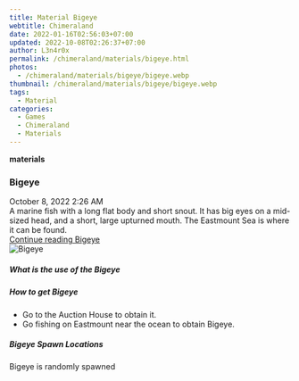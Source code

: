 ```yaml
---
title: Material Bigeye
webtitle: Chimeraland
date: 2022-01-16T02:56:03+07:00
updated: 2022-10-08T02:26:37+07:00
author: L3n4r0x
permalink: /chimeraland/materials/bigeye.html
photos:
  - /chimeraland/materials/bigeye/bigeye.webp
thumbnail: /chimeraland/materials/bigeye/bigeye.webp
tags:
  - Material
categories:
  - Games
  - Chimeraland
  - Materials
---
```


<section id="bootstrap-wrapper">
  <link
    rel="stylesheet"
    href="https://cdn.statically.io/gh/dimaslanjaka/Web-Manajemen/40ac3225/css/bootstrap-4.5-wrapper.css"
  />
  <div
    class="row g-0 border rounded overflow-hidden flex-md-row mb-4 shadow-sm position-relative"
  >
    <div class="col p-4 d-flex flex-column position-static">
      <strong class="d-inline-block mb-2 text-success">materials</strong>
      <h3 class="mb-0">Bigeye</h3>
      <div class="mb-1 text-muted">October 8, 2022 2:26 AM</div>
      <div class="mb-2 border p-1">
        A marine fish with a long flat body and short snout. It has big eyes on
        a mid-sized head, and a short, large upturned mouth. The Eastmount Sea
        is where it can be found.
      </div>
      <a href="#" class="stretched-link d-none">Continue reading Bigeye</a>
    </div>
    <div class="col-auto d-none d-lg-block">
      <img src="/chimeraland/materials/bigeye/bigeye.webp" alt="Bigeye" />
    </div>
  </div>
  <div class="row">
    <div class="col-lg-6 col-12 mb-2">
      <div class="card">
        <div class="card-body">
          <h5 class="card-title">What is the use of the Bigeye</h5>
          <div class="card-text"><ul></ul></div>
        </div>
      </div>
    </div>
    <div class="col-lg-6 col-12 mb-2">
      <div class="card">
        <div class="card-body">
          <h5 class="card-title">How to get Bigeye</h5>
          <div class="card-text">
            <ul>
              <li>Go to the Auction House to obtain it.</li>
              <li>Go fishing on Eastmount near the ocean to obtain Bigeye.</li>
            </ul>
          </div>
        </div>
      </div>
    </div>
    <div class="col-12 mb-2">
      <h5>Bigeye Spawn Locations</h5>
      <p>Bigeye is randomly spawned</p>
    </div>
  </div>
</section>